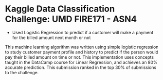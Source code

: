 # Kaggle Data Classification Challenge: UMD FIRE171 - ASN4
* Used Logistic Regression to predict if a customer will make a payment for the billed amount next month or not

This machine learning algorithm was written using simple logistic regression to study customer payment profile and history to predict if the person would pay their billed amount on time or not. This implementation uses concepts taught in the DataCamp course for Linear Regression, and achieves an 80% accurate prediction. This submission ranked in the top 30% of submissions to the challenge.
